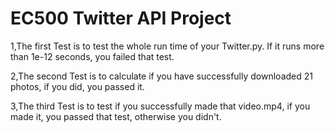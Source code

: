 # EC500 Twitter API Project

1,The first Test is to test the whole run time of your Twitter.py. If it runs more than 1e-12 seconds, you failed that test.

2,The second Test is to calculate if you have successfully downloaded 21 photos, if you did, you passed it.

3,The third Test is to test if you successfully made that video.mp4, if you made it, you passed that test, otherwise you didn't.
